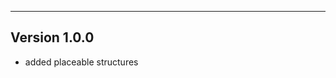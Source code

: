 ------------------------------------------------------
Version 1.0.0
------------------------------------------------------
- added placeable structures
